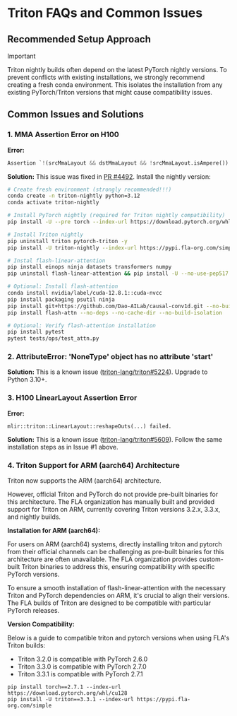 # Triton FAQs and Common Issues

## Recommended Setup Approach

> [!IMPORTANT]
> Triton nightly builds often depend on the latest PyTorch nightly versions. To prevent conflicts with existing installations, we strongly recommend creating a fresh conda environment. This isolates the installation from any existing PyTorch/Triton versions that might cause compatibility issues.

## Common Issues and Solutions

### 1. MMA Assertion Error on H100

**Error:**
```py
Assertion `!(srcMmaLayout && dstMmaLayout && !srcMmaLayout.isAmpere()) && "mma -> mma layout conversion is only supported on Ampere"' failed.
```

**Solution:**
This issue was fixed in [PR #4492](https://github.com/triton-lang/triton/pull/4492). Install the nightly version:

```sh
# Create fresh environment (strongly recommended!!!)
conda create -n triton-nightly python=3.12
conda activate triton-nightly

# Install PyTorch nightly (required for Triton nightly compatibility)
pip install -U --pre torch --index-url https://download.pytorch.org/whl/nightly/cu128

# Install Triton nightly
pip uninstall triton pytorch-triton -y
pip install -U triton-nightly --index-url https://pypi.fla-org.com/simple

# Instal flash-linear-attention
pip install einops ninja datasets transformers numpy
pip uninstall flash-linear-attention && pip install -U --no-use-pep517 git+https://github.com/fla-org/flash-linear-attention --no-deps

# Optional: Install flash-attention
conda install nvidia/label/cuda-12.8.1::cuda-nvcc
pip install packaging psutil ninja
pip install git+https://github.com/Dao-AILab/causal-conv1d.git --no-build-isolation
pip install flash-attn --no-deps --no-cache-dir --no-build-isolation

# Optional: Verify flash-attention installation
pip install pytest
pytest tests/ops/test_attn.py
```

### 2. AttributeError: 'NoneType' object has no attribute 'start'

**Solution:**
This is a known issue ([triton-lang/triton#5224](https://github.com/triton-lang/triton/issues/5224)). Upgrade to Python 3.10+.

### 3. H100 LinearLayout Assertion Error

**Error:**
```
mlir::triton::LinearLayout::reshapeOuts(...) failed.
```

**Solution:**
This is a known issue ([triton-lang/triton#5609](https://github.com/triton-lang/triton/issues/5609)). Follow the same installation steps as in Issue #1 above.

### 4. Triton Support for ARM (aarch64) Architecture
Triton now supports the ARM (aarch64) architecture.

However, official Triton and PyTorch do not provide pre-built binaries for this architecture. The FLA organization has manually built and provided support for Triton on ARM, currently covering Triton versions 3.2.x, 3.3.x, and nightly builds.

**Installation for ARM (aarch64):**

For users on ARM (aarch64) systems, directly installing triton and pytorch from their official channels can be challenging as pre-built binaries for this architecture are often unavailable. The FLA organization provides custom-built Triton binaries to address this, ensuring compatibility with specific PyTorch versions.

To ensure a smooth installation of flash-linear-attention with the necessary Triton and PyTorch dependencies on ARM, it's crucial to align their versions. The FLA builds of Triton are designed to be compatible with particular PyTorch releases.

**Version Compatibility:**

Below is a guide to compatible triton and pytorch versions when using FLA's Triton builds:

- Triton 3.2.0 is compatible with PyTorch 2.6.0
- Triton 3.3.0 is compatible with PyTorch 2.7.0
- Triton 3.3.1 is compatible with PyTorch 2.7.1

```shell
pip install torch==2.7.1 --index-url https://download.pytorch.org/whl/cu128
pip install -U triton==3.3.1 --index-url https://pypi.fla-org.com/simple
```
